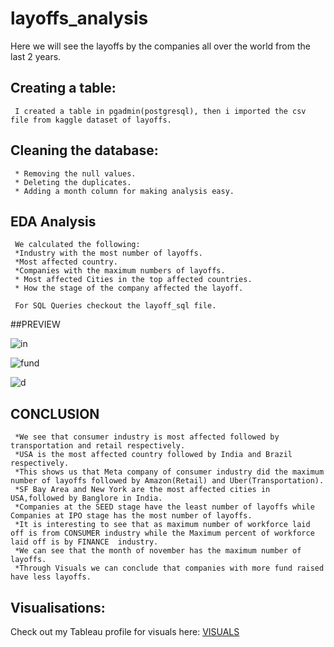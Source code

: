# layoffs_analysis
  Here we will see the layoffs by the companies all over the world from the last 2 years.
  
  ## Creating a table:
     I created a table in pgadmin(postgresql), then i imported the csv file from kaggle dataset of layoffs.
     
  ## Cleaning the database:
     * Removing the null values.
     * Deleting the duplicates.
     * Adding a month column for making analysis easy.
     
  ## EDA Analysis
     We calculated the following:
     *Industry with the most number of layoffs.
     *Most affected country.
     *Companies with the maximum numbers of layoffs.
     * Most affected Cities in the top affected countries.
     * How the stage of the company affected the layoff.
     
     For SQL Queries checkout the layoff_sql file.
   
   ##PREVIEW
   
   ![in](https://user-images.githubusercontent.com/117715150/204275173-1b6842da-9db2-4eea-9ae2-aa3aead91040.png)
   
   ![fund](https://user-images.githubusercontent.com/117715150/204275507-b49faf0f-c898-46c8-9b03-21a9e2579e20.png)
   
   ![d](https://user-images.githubusercontent.com/117715150/204275541-c86bdd09-232d-41b2-818a-0ce27567c188.png)
     
 
  ## CONCLUSION
     *We see that consumer industry is most affected followed by transportation and retail respectively.
     *USA is the most affected country followed by India and Brazil respectively.
     *This shows us that Meta company of consumer industry did the maximum number of layoffs followed by Amazon(Retail) and Uber(Transportation).
     *SF Bay Area and New York are the most affected cities in USA,followed by Banglore in India.
     *Companies at the SEED stage have the least number of layoffs while Companies at IPO stage has the most number of layoffs.
     *It is interesting to see that as maximum number of workforce laid off is from CONSUMER industry while the Maximum percent of workforce laid off is by FINANCE  industry.
     *We can see that the month of november has the maximum number of layoffs.
     *Through Visuals we can conclude that companies with more fund raised have less layoffs. 
     
  ## Visualisations:
   Check out my Tableau profile for visuals here: 
   [VISUALS](https://public.tableau.com/app/profile/shubham.saini1159/viz/layoffvisuals/Dashboard1)   
